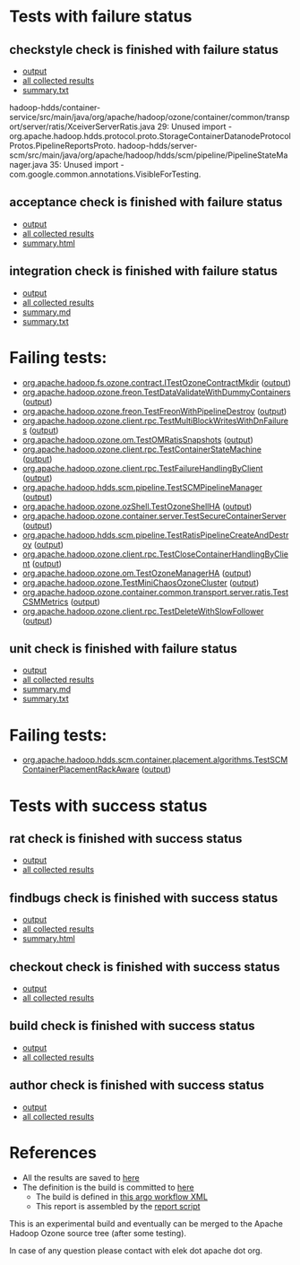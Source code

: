 # Tests with failure status

## checkstyle check is finished with failure status

   * [output](https://raw.githubusercontent.com/elek/ozone-ci-q4/master/pr/pr-hdds-1868-89kc4/checkstyle/output.log)
   * [all collected results](https://github.com/elek/ozone-ci-q4/tree/master/pr/pr-hdds-1868-89kc4/checkstyle)
   * [summary.txt](https://github.com/elek/ozone-ci-q4/tree/master/pr/pr-hdds-1868-89kc4/checkstyle/summary.txt)

hadoop-hdds/container-service/src/main/java/org/apache/hadoop/ozone/container/common/transport/server/ratis/XceiverServerRatis.java
 29: Unused import - org.apache.hadoop.hdds.protocol.proto.StorageContainerDatanodeProtocolProtos.PipelineReportsProto.
hadoop-hdds/server-scm/src/main/java/org/apache/hadoop/hdds/scm/pipeline/PipelineStateManager.java
 35: Unused import - com.google.common.annotations.VisibleForTesting.

## acceptance check is finished with failure status

   * [output](https://raw.githubusercontent.com/elek/ozone-ci-q4/master/pr/pr-hdds-1868-89kc4/acceptance/output.log)
   * [all collected results](https://github.com/elek/ozone-ci-q4/tree/master/pr/pr-hdds-1868-89kc4/acceptance)
   * [summary.html](https://elek.github.io/ozone-ci-q4/pr/pr-hdds-1868-89kc4/acceptance/summary.html)


## integration check is finished with failure status

   * [output](https://raw.githubusercontent.com/elek/ozone-ci-q4/master/pr/pr-hdds-1868-89kc4/integration/output.log)
   * [all collected results](https://github.com/elek/ozone-ci-q4/tree/master/pr/pr-hdds-1868-89kc4/integration)
   * [summary.md](https://github.com/elek/ozone-ci-q4/tree/master/pr/pr-hdds-1868-89kc4/integration/summary.md)
   * [summary.txt](https://github.com/elek/ozone-ci-q4/tree/master/pr/pr-hdds-1868-89kc4/integration/summary.txt)

# Failing tests: 

 * [org.apache.hadoop.fs.ozone.contract.ITestOzoneContractMkdir](hadoop-ozone/ozonefs/org.apache.hadoop.fs.ozone.contract.ITestOzoneContractMkdir.txt) ([output](hadoop-ozone/ozonefs/org.apache.hadoop.fs.ozone.contract.ITestOzoneContractMkdir-output.txt))
 * [org.apache.hadoop.ozone.freon.TestDataValidateWithDummyContainers](hadoop-ozone/tools/org.apache.hadoop.ozone.freon.TestDataValidateWithDummyContainers.txt) ([output](hadoop-ozone/tools/org.apache.hadoop.ozone.freon.TestDataValidateWithDummyContainers-output.txt))
 * [org.apache.hadoop.ozone.freon.TestFreonWithPipelineDestroy](hadoop-ozone/tools/org.apache.hadoop.ozone.freon.TestFreonWithPipelineDestroy.txt) ([output](hadoop-ozone/tools/org.apache.hadoop.ozone.freon.TestFreonWithPipelineDestroy-output.txt))
 * [org.apache.hadoop.ozone.client.rpc.TestMultiBlockWritesWithDnFailures](hadoop-ozone/integration-test/org.apache.hadoop.ozone.client.rpc.TestMultiBlockWritesWithDnFailures.txt) ([output](hadoop-ozone/integration-test/org.apache.hadoop.ozone.client.rpc.TestMultiBlockWritesWithDnFailures-output.txt))
 * [org.apache.hadoop.ozone.om.TestOMRatisSnapshots](hadoop-ozone/integration-test/org.apache.hadoop.ozone.om.TestOMRatisSnapshots.txt) ([output](hadoop-ozone/integration-test/org.apache.hadoop.ozone.om.TestOMRatisSnapshots-output.txt))
 * [org.apache.hadoop.ozone.client.rpc.TestContainerStateMachine](hadoop-ozone/integration-test/org.apache.hadoop.ozone.client.rpc.TestContainerStateMachine.txt) ([output](hadoop-ozone/integration-test/org.apache.hadoop.ozone.client.rpc.TestContainerStateMachine-output.txt))
 * [org.apache.hadoop.ozone.client.rpc.TestFailureHandlingByClient](hadoop-ozone/integration-test/org.apache.hadoop.ozone.client.rpc.TestFailureHandlingByClient.txt) ([output](hadoop-ozone/integration-test/org.apache.hadoop.ozone.client.rpc.TestFailureHandlingByClient-output.txt))
 * [org.apache.hadoop.hdds.scm.pipeline.TestSCMPipelineManager](hadoop-ozone/integration-test/org.apache.hadoop.hdds.scm.pipeline.TestSCMPipelineManager.txt) ([output](hadoop-ozone/integration-test/org.apache.hadoop.hdds.scm.pipeline.TestSCMPipelineManager-output.txt))
 * [org.apache.hadoop.ozone.ozShell.TestOzoneShellHA](hadoop-ozone/integration-test/org.apache.hadoop.ozone.ozShell.TestOzoneShellHA.txt) ([output](hadoop-ozone/integration-test/org.apache.hadoop.ozone.ozShell.TestOzoneShellHA-output.txt))
 * [org.apache.hadoop.ozone.container.server.TestSecureContainerServer](hadoop-ozone/integration-test/org.apache.hadoop.ozone.container.server.TestSecureContainerServer.txt) ([output](hadoop-ozone/integration-test/org.apache.hadoop.ozone.container.server.TestSecureContainerServer-output.txt))
 * [org.apache.hadoop.hdds.scm.pipeline.TestRatisPipelineCreateAndDestroy](hadoop-ozone/integration-test/org.apache.hadoop.hdds.scm.pipeline.TestRatisPipelineCreateAndDestroy.txt) ([output](hadoop-ozone/integration-test/org.apache.hadoop.hdds.scm.pipeline.TestRatisPipelineCreateAndDestroy-output.txt))
 * [org.apache.hadoop.ozone.client.rpc.TestCloseContainerHandlingByClient](hadoop-ozone/integration-test/org.apache.hadoop.ozone.client.rpc.TestCloseContainerHandlingByClient.txt) ([output](hadoop-ozone/integration-test/org.apache.hadoop.ozone.client.rpc.TestCloseContainerHandlingByClient-output.txt))
 * [org.apache.hadoop.ozone.om.TestOzoneManagerHA](hadoop-ozone/integration-test/org.apache.hadoop.ozone.om.TestOzoneManagerHA.txt) ([output](hadoop-ozone/integration-test/org.apache.hadoop.ozone.om.TestOzoneManagerHA-output.txt))
 * [org.apache.hadoop.ozone.TestMiniChaosOzoneCluster](hadoop-ozone/integration-test/org.apache.hadoop.ozone.TestMiniChaosOzoneCluster.txt) ([output](hadoop-ozone/integration-test/org.apache.hadoop.ozone.TestMiniChaosOzoneCluster-output.txt))
 * [org.apache.hadoop.ozone.container.common.transport.server.ratis.TestCSMMetrics](hadoop-ozone/integration-test/org.apache.hadoop.ozone.container.common.transport.server.ratis.TestCSMMetrics.txt) ([output](hadoop-ozone/integration-test/org.apache.hadoop.ozone.container.common.transport.server.ratis.TestCSMMetrics-output.txt))
 * [org.apache.hadoop.ozone.client.rpc.TestDeleteWithSlowFollower](hadoop-ozone/integration-test/org.apache.hadoop.ozone.client.rpc.TestDeleteWithSlowFollower.txt) ([output](hadoop-ozone/integration-test/org.apache.hadoop.ozone.client.rpc.TestDeleteWithSlowFollower-output.txt))

## unit check is finished with failure status

   * [output](https://raw.githubusercontent.com/elek/ozone-ci-q4/master/pr/pr-hdds-1868-89kc4/unit/output.log)
   * [all collected results](https://github.com/elek/ozone-ci-q4/tree/master/pr/pr-hdds-1868-89kc4/unit)
   * [summary.md](https://github.com/elek/ozone-ci-q4/tree/master/pr/pr-hdds-1868-89kc4/unit/summary.md)
   * [summary.txt](https://github.com/elek/ozone-ci-q4/tree/master/pr/pr-hdds-1868-89kc4/unit/summary.txt)

# Failing tests: 

 * [org.apache.hadoop.hdds.scm.container.placement.algorithms.TestSCMContainerPlacementRackAware](hadoop-hdds/server-scm/org.apache.hadoop.hdds.scm.container.placement.algorithms.TestSCMContainerPlacementRackAware.txt) ([output](hadoop-hdds/server-scm/org.apache.hadoop.hdds.scm.container.placement.algorithms.TestSCMContainerPlacementRackAware-output.txt))


# Tests with success status

## rat check is finished with success status

   * [output](https://raw.githubusercontent.com/elek/ozone-ci-q4/master/pr/pr-hdds-1868-89kc4/rat/output.log)
   * [all collected results](https://github.com/elek/ozone-ci-q4/tree/master/pr/pr-hdds-1868-89kc4/rat)


## findbugs check is finished with success status

   * [output](https://raw.githubusercontent.com/elek/ozone-ci-q4/master/pr/pr-hdds-1868-89kc4/findbugs/output.log)
   * [all collected results](https://github.com/elek/ozone-ci-q4/tree/master/pr/pr-hdds-1868-89kc4/findbugs)
   * [summary.html](https://elek.github.io/ozone-ci-q4/pr/pr-hdds-1868-89kc4/findbugs/summary.html)


## checkout check is finished with success status

   * [output](https://raw.githubusercontent.com/elek/ozone-ci-q4/master/pr/pr-hdds-1868-89kc4/checkout/output.log)
   * [all collected results](https://github.com/elek/ozone-ci-q4/tree/master/pr/pr-hdds-1868-89kc4/checkout)


## build check is finished with success status

   * [output](https://raw.githubusercontent.com/elek/ozone-ci-q4/master/pr/pr-hdds-1868-89kc4/build/output.log)
   * [all collected results](https://github.com/elek/ozone-ci-q4/tree/master/pr/pr-hdds-1868-89kc4/build)


## author check is finished with success status

   * [output](https://raw.githubusercontent.com/elek/ozone-ci-q4/master/pr/pr-hdds-1868-89kc4/author/output.log)
   * [all collected results](https://github.com/elek/ozone-ci-q4/tree/master/pr/pr-hdds-1868-89kc4/author)




# References

 * All the results are saved to [here](https://github.com/elek/ozone-ci-q4/tree/master/pr/pr-hdds-1868-89kc4/)
 * The definition is the build is committed to [here](https://github.com/elek/argo-ozone)
    * The build is defined in [this argo workflow XML](https://github.com/elek/argo-ozone/blob/master/ozone-build.yaml)
    * This report is assembled by the [report script](https://github.com/elek/argo-ozone/blob/master/scripts/report.sh)

This is an experimental build and eventually can be merged to the Apache Hadoop Ozone source tree (after some testing).

In case of any question please contact with elek dot apache dot org.
